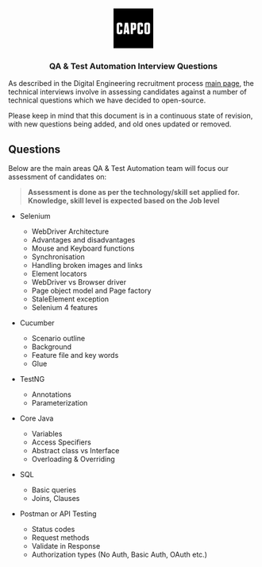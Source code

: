 <!-- PROJECT LOGO -->
<br />
<p align="center">
  <a href="https://github.com/capcodigital/repo_name">
    <img src="images/logo.png" alt="Logo" width="80" height="80">
  </a>

<h3 align="center"> QA & Test Automation Interview Questions </h3>

As described in the Digital Engineering recruitment process [main page](https://github.com/capcodigital/interview-questions/blob/main/README.md#interview-questions), the technical interviews involve in assessing candidates against a number of technical questions which we have decided to open-source.

Please keep in mind that this document is in a continuous state of revision, with new questions being added, and old ones updated or removed.

## Questions

Below are the main areas QA & Test Automation team will focus our assessment of candidates on:

> **Assessment is done as per the technology/skill set applied for.  Knowledge, skill level is expected based on the Job level**

* Selenium
  * WebDriver Architecture
  * Advantages and disadvantages
  * Mouse and Keyboard functions
  * Synchronisation
  * Handling broken images and links
  * Element locators
  * WebDriver vs Browser driver
  * Page object model and Page factory
  * StaleElement exception
  * Selenium 4 features

* Cucumber
  * Scenario outline
  * Background
  * Feature file and key words
  * Glue

* TestNG
  * Annotations
  * Parameterization

* Core Java
  * Variables
  * Access Specifiers
  * Abstract class vs Interface
  * Overloading & Overriding

* SQL
  * Basic queries
  * Joins, Clauses

* Postman or API Testing
  * Status codes
  * Request methods
  * Validate in Response
  * Authorization types (No Auth, Basic Auth, OAuth etc.)
